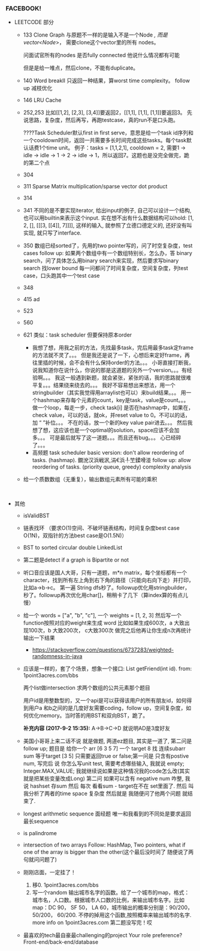 ### FACEBOOK!

- LEETCODE 部分

  - 133  Clone Graph 与原题不一样的是输入不是一个Node *, 而是vector<Node*>， 需要clone这个vector里的所有 nodes。

    问面试官所有的nodes 是否fully connected 他说什么情况都有可能

    但是是给一堆点，然后clone，不能有duplicate。

  - 140 Word breakII 只返回一种结果，算worst time complexity。   follow up  减枝优化

  - 146 LRU Cache

  - 252,253 比如[[1,2], [2,3], [3,4]]要返回2，[[1,1], [1,1], [1,1]]要返回3。
    先说思路，复杂度，然后再写，再跑testcase，真的run不是口头跑。

    ????Task Scheduler默认first in first serve，意思是给一个task id序列和一个cooldown时间，返回一共需要多长时间完成这些tasks。每个task默认话费1个time unit。
    例子：tasks = [1,1,2,1], cooldown = 2, 需要1 -> idle -> idle -> 1 -> 2 -> idle -> 1，所以返回7。这题也是没完全做完，跪的第二个点


  - 304

  - 311 Sparse Matrix multiplication/sparse vector dot product

  - 314

  - 341 不同的是不要实现iterator, 给出input的例子, 自己可以设计一个结构, 也可以用builtin来表示这个input. 实在想不出有什么数据结构可以hold: [1, 2, [], [[[3, [[4]], 7]]]], 这样的输入, 就参照了立德口德定义的, 还好没有叫实现, 就只写了interface.

  - 350  数组已经sorted了，先用的two pointer写的，问了时空复杂度，test cases
       follow up: 如果两个数组中有一个数组特别长，怎么办，答 binary search，问了具体怎么用binary search来实现，然后要求写binary search 找lower bound 每一问都问了时间复杂度，空间复杂度，列test case，口头跑其中一个test case

  - 348

  - 415 ad

  - 523

  - 560

  - 621 类似：task scheduler 但要保持原本order

    - 我想了想，用我之前的方法，先找最多task，完后用最多task定frame的方法就不灵了。。。 但是我还是说了一下，心想后来定好frame，再往里插的时候，会不会有什么保持order的方法。。。 小哥直接打断我，说我知道你在说什么，你说的那是这道题的另外一个version。。。有经验啊。。。 我这一般遇到新题，就会紧张，紧张的话，我的思路就很难平复。。。结果绕来绕去的。。。 我好不容易想出来想法，用一个stringbuilder（其实我觉得用arraylist也可以）来build结果。。。 用一个hashmap来存每个元素的count，key是task，value是count。。。 做一个loop，每走一步，check task[i] 是否在hashmap中，如果在，check value，可以的话，就ok，并reset value to 0。不可以的话，加 “ ”补位。。。 不在的话，放一个新的key value pair进去。。。 然后我想了想，这应该也是一个optimal的solution，space应该不会加多。。。 可是最后就写了这一道题。。。而且还有bug。。。 心已经碎了。。。 
    - 高频题 task scheduler
      basic version: don't allow reordering of tasks. (hashmap). 鐗涗汉浜戦泦,涓€浜╀笁鍒嗗湴
      follow up: allow reordering of tasks. (priority queue, greedy)
      complexity analysis

  - 给一个质数数组（无重复），输出数组元素所有可能的乘积

    ​

- 其他

  - isValidBST

  - 链表找环 （要求O(1)空间、不破坏链表结构，时间复杂度best case O(1N)，双指针的方法best case是O(1.5N)）

  - BST to sorted circular double LinkedList

  - 第二题是detect if a graph is Bipartite or not

  - 听口音应该是国人大哥，只有一道题，m*n matrix，每个坐标都有一个character，找到所有左上角到右下角的路径（只能向右向下走）并打印，比如a->b->c。 第一遍 String dfs秒了。followup优化用stringbuilder，秒了。followup再次优化用char[]，稍稍卡了几下（算index算的有点儿慢）

  - 给一个 words = ["a", "b", "c"], 一个 weights = [1, 2, 3] 然后写一个function按照对应的weight来生成 word
    比如如果生成600次，a 大致出现100次，b 大致200次， c大致300次
    做完之后他再让你生成n次再统计输出一下结果

    - https://stackoverflow.com/questions/6737283/weighted-randomness-in-java

  - 应该是一样的，套了个场景，想象一个接口: List<Integer> getFriend(int id). from: 1point3acres.com/bbs 

    两个list做intersection 求两个数组的公共元素那个题目

    用户id是用整数型的，又一个api是可以获得该用户的所有朋友id，如何得到用户a 和b之间的是几度好友需要coding，follow up，空间复杂度，如何优化memory。当时答的用BST和双向BST，跪了。

    **补充内容 (2017-9-2 15:35):**
    A->B->C->D 就说明AD是3度好友

  - 美国小哥哥上来二话不说 就是做题, 两道ez题目, 其实是一道了, 第二问是follow up; 题目是 给你一个 arr [6 3 5 7] 一个 target 8 找 连续subarr sum 等于target [3 5] 只需要返回true or false;第一问是 只含有postive num, 写完后 说 你怎么写unit test, 需要考虑哪些输入, 我就说 empty; Integer.MAX_VALUE; 我就继续说如果是这种情况我的code怎么改(其实就是把某些变量改成Long)
    第二问 如果可以含有 negative num 咋整, 我说 hashset 存sum 然后 每次 看看sum - target在不在 set里面了. 然后 叫我分析了两者的time space 复杂度 
    然后就是 我随便问了他两个问题 就结束了.


  -  longest arithmetic sequence 面经题 唯一和我看到的不同处是要求返回最长sequence
  - is palindrome
  - intersection of two arrays
    Follow: HashMap, Two pointers, what if one of the array is bigger than the other(这个最后没时间了 随便说了两句就问问题了)
  - 刚刚店面，一定挂了！
    1. 移0. 1point3acres.com/bbs
    2. 写一个random 输出城市名字的函数。给了一个城市的map，格式：城市名，人口数。根据城市人口数的比例，来输出城市名字。比如 map：DC 90， SF 50， LA 60，城市输出的概率分别是：90/200， 50/200， 60/200. 不停的掉用这个函数,按照概率来输出城市的名字. more info on 1point3acres.com
      第二题没写完！哎
  - 最喜欢的tech最自豪最challenging的project
    Your role preference? Front-end/back-end/database

  ​